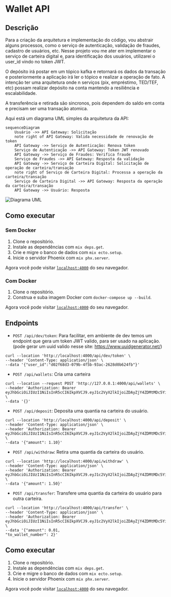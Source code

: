 # Wallet API

## Descrição

Para a criação da arquitetura e implementação do código, vou abstrair alguns processos, como o serviço de autenticação, validação de fraudes, cadastro de usuários, etc. Nesse projeto vou me ater em implementar o serviço de carteira digital e, para identificação dos usuários, utilizarei o user_id vindo no token JWT.

O depósito irá postar em um tópico kafka e retornará os dados da transação e posteriormente a aplicação irá ler o tópico e realizar a operação de fato. A intenção ter uma arquitetura onde n serviços (pix, empréstimo, TED/TEF, etc) possam realizar depósito na conta mantendo a resiliência e escalabilidade.

A transferência e retirada são sincronos, pois dependem do saldo em conta e precisam ser uma transação atomica.

Aqui está um diagrama UML simples da arquitetura da API:

```mermaid
sequenceDiagram
    Usuário ->> API Gateway: Solicitação
    note right of API Gateway: Valida necessidade de renovação de token
    API Gateway ->> Serviço de Autenticação: Renova token
    Serviço de Autenticação ->> API Gateway: Token JWT renovado
    API Gateway ->> Serviço de Fraudes: Verifica fraude
    Serviço de Fraudes ->> API Gateway: Resposta da validação
    API Gateway ->> Serviço de Carteira Digital: Solicitação de operação de carteira/transação
    note right of Serviço de Carteira Digital: Processa a operação da carteira/transação
    Serviço de Carteira Digital ->> API Gateway: Resposta da operação da carteira/transação
    API Gateway ->> Usuário: Resposta

```
![Diagrama UML](https://www.mermaidchart.com/raw/bfa94499-b7d3-492d-b732-ce6b97bcea7a?theme=light&version=v0.1&format=svg)

## Como executar

### Sem Docker

1. Clone o repositório.
2. Instale as dependências com `mix deps.get`.
3. Crie e migre o banco de dados com `mix ecto.setup`.
4. Inicie o servidor Phoenix com `mix phx.server`.

Agora você pode visitar [`localhost:4000`](http://localhost:4000) do seu navegador.

### Com Docker

1. Clone o repositório.
2. Construa e suba imagem Docker com `docker-compose up --build`.

Agora você pode visitar [`localhost:4000`](http://localhost:4000) do seu navegador.


## Endpoints

- `POST /api/dev/token`: 
Para facilitar, em ambiente de dev temos um endpoint que gera um token JWT valido, para ser usado na aplicação. (pode gerar um uuid valido nesse site: https://www.uuidgenerator.net/)

```
curl --location 'http://localhost:4000/api/dev/token' \
--header 'Content-Type: application/json' \
--data '{"user_id":"d02f68d3-079b-4f5b-93ac-2628d0b624fb"}'
```
- `POST /api/wallets`: Cria uma carteira
```
curl --location --request POST 'http://127.0.0.1:4000/api/wallets' \
--header 'Authorization: Bearer eyJhbGciOiJIUzI1NiIsInR5cCI6IkpXVCJ9.eyJ1c2VyX2lkIjoiZDAyZjY4ZDMtMDc5Yi00ZjViLTkzYWMtMjYyOGQwYjYyNGZiIn0.21XAlWktFy93r2VrOdBlslnKpc78D6mJgF0mgUzBbPg' \
--data '{}'
```
- `POST /api/deposit`: Deposita uma quantia na carteira do usuário.
```
curl --location 'http://localhost:4000/api/deposit' \
--header 'Content-Type: application/json' \
--header 'Authorization: Bearer eyJhbGciOiJIUzI1NiIsInR5cCI6IkpXVCJ9.eyJ1c2VyX2lkIjoiZDAyZjY4ZDMtMDc5Yi00ZjViLTkzYWMtMjYyOGQwYjYyNGZiIn0.21XAlWktFy93r2VrOdBlslnKpc78D6mJgF0mgUzBbPg' \
--data '{"amount": 1.10}'
```

- `POST /api/withdraw`: Retira uma quantia da carteira do usuário.
```
curl --location 'http://localhost:4000/api/withdraw' \
--header 'Content-Type: application/json' \
--header 'Authorization: Bearer eyJhbGciOiJIUzI1NiIsInR5cCI6IkpXVCJ9.eyJ1c2VyX2lkIjoiZDAyZjY4ZDMtMDc5Yi00ZjViLTkzYWMtMjYyOGQwYjYyNGZiIn0.21XAlWktFy93r2VrOdBlslnKpc78D6mJgF0mgUzBbPg' \
--data '{"amount": 1.50}'
```
- `POST /api/transfer`: Transfere uma quantia da carteira do usuário para outra carteira.
```
curl --location 'http://localhost:4000/api/transfer' \
--header 'Content-Type: application/json' \
--header 'Authorization: Bearer eyJhbGciOiJIUzI1NiIsInR5cCI6IkpXVCJ9.eyJ1c2VyX2lkIjoiZDAyZjY4ZDMtMDc5Yi00ZjViLTkzYWMtMjYyOGQwYjYyNGZiIn0.21XAlWktFy93r2VrOdBlslnKpc78D6mJgF0mgUzBbPg' \
--data '{"amount": 0.01,
"to_wallet_number": 2}'
```

## Como executar

1. Clone o repositório.
2. Instale as dependências com `mix deps.get`.
3. Crie e migre o banco de dados com `mix ecto.setup`.
4. Inicie o servidor Phoenix com `mix phx.server`.

Agora você pode visitar [`localhost:4000`](http://localhost:4000) do seu navegador.